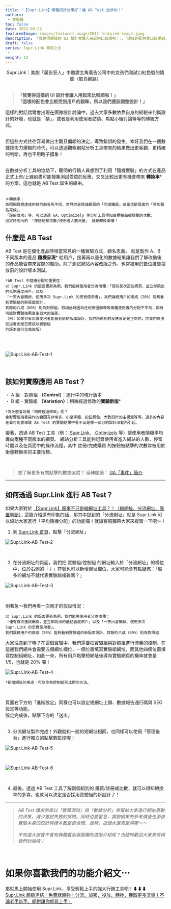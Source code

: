 ```yaml
---
title: "【Supr.Link】哪種設計效果好？讓 AB Test 告訴你！"
authors:
 - 客服獺
toc: false
date: 2022-03-22
featuredImage: images/featured-image/CH12-featured-image.jpeg
description: 「我覺得這樣的 UI 設計會讓人用起來比較順啦！」、「這樣的配色會比較受到用戶的親睞，所以應該調整設計！」，這樣的對話，你聽膩了嗎？
draft: false
series: Supr.Link 即刻上手
 - 
weight: 12
---
```

<center>Supr.Link｜美劇「廣告狂人」中邀請主角廣告公司中的女孩們測試口紅色號的情節（取自網路）</center>
<br>

> **「我覺得這樣的 UI 設計會讓人用起來比較順啦！」** <br>
**「這樣的配色會比較受到用戶的親睞，所以我們應該調整設計！」**

這樣的對話偶爾會出現在團隊設計討論中，過去大家多數依靠自身的經驗來判斷設計的好壞，也就是「猜」，或者是利用使用者訪談、焦點小組討論等等的傳統方式。
<br>
<br>

但這些方式往往容易做出主觀且偏頗的決定，導致錯誤的發生。幸好我們在一個數據技術力爆棚的時代，可以透過觀察網站分析工具帶來的結果做出更客觀、更精確的判斷，再也不用瞎子摸象！
<br>
<br>

在數據分析工具的協助下，聰明的行銷人員想到了利用「隨機實驗」的方式在產品正式上市/上線前盡可能搜集測試受眾的反應，交叉比較出更有機會帶來 **轉換率*** 的方案，這也就是 AB Test 誕生的緣由。
<br>
<br>

    ＊轉換率：
    依照網頁想達成的目的而有所不同，常見的是商城網頁的「完成購買」或是活動頁面的「參加報名完成」、
    「註冊成功」等，可以透過 GA、Optimizely 等分析工具得知目標按鈕被點擊的次數，
    固定時間內的 「按鈕點擊次數/使用者人數流量」 就是轉換率囉！

## 什麼是 AB Test

AB Test 是在優化產品時相當常見的一種實驗方式，顧名思義， 就是製作 A、B 不同版本的產品 **隨機呈現*** 給用戶，接著再以量化的數據結果讓我們了解改動後的產品能否帶來實際的幫助。除了測試網站內容改版之外，也常被用於數位廣告投放前的設計版本測試。

    *AB Test 中隨機分配的重要性：
    以 Supr.Link 的版面更新為例，我們能將使用者分為兩種：「僅有首次造訪網頁，並立即跳出的低黏著度用戶」以及
    「一天內會開啟、使用多次 Supr.Link 的忠實使用者」，我們讓總用戶的兩成（20%）能夠看到實驗組的新版面設計，
    其餘的八成（80%）則為對照組，假如此時因為任何原因而導致兩種使用者的分配不平均，都有可能對實驗結果產生巨大的偏差。
    （例：如果只有忠實使用者能看到新的版面設計，我們所得到的反應肯定是正向的，而我們無法從這看出是否應該以實驗組
    的版本進行全面改版）

<br>
<br>

![Supr.Link-AB-Test-1](/static/CH12/CH12PH02.jpeg)

<br>

## 該如何實際應用 AB Test？

・ A 組 - 對照組 **（Control）**：運行中的現行版本<br>
・ B 組 - 實驗組 **（Variation）**：稍微經過修改的**實驗新版***  
  
    *為什麼會說是「稍微經過修改」呢？
    會影響使用者操作的變因有非常多，小至字體、按鈕顏色，大致設計的主視覺等等，過多的內容
    差異可能會導致 AB Test 的實驗結果中看不出是哪一部分的設計改動所引起。

接著，透過 AB Test 工具（例：<a href="https://console.supr.link" target="_blank"> Supr.Link</a>、<a href="https://www.optimizely.com/" target="_blank"> Optimizely</a> 等）讓使用者隨機平均導向兩種不同版本的網頁。 網站分析工具能夠記錄使用者進入網站的人數，停留時間以及在頁面中的操作流程，其中 註冊/完成購買 的按鈕被點擊的次數常被用於衡量轉換率的主要指標。

<br>

> 想了解更多有關點擊的數據追蹤？ 延伸閱讀： <a href="https://support.google.com/analytics/answer/1033068?hl=zh-Hant#zippy=%2C%E6%9C%AC%E6%96%87%E5%85%A7%E5%AE%B9" target="_blank">GA「事件」簡介 </a>

---

## 如何透過 Supr.Link 進行 AB Test？

如果大家對於 <a href="https://davidtty990.github.io/posts/supr.link-tutorial/ch04/" target="_blank">【Supr.Link】原來不只是縮網址工具？！（縮網址、分流網址、裝置判斷）</a> 這篇介紹還有印象的話，那其中提到的「分流網址」就是 Supr.Link 可以協助大家進行「平均隨機分配」的功能囉！就讓客服獺帶大家來複習一下吧～！

1. 到 <a href="https://console.supr.link" target="_blank"> Supr.Link 首頁</a>，點擊「分流網址」

![Supr.Link-AB-Test-2](/static/CH12/CH12PH03.png)

<br>

2. 在分流網址的頁面，我們把 實驗組/控制組 的網址輸入於「分流網址」的欄位中，位於右側的「＋」符號也可以新增網址欄位，大家可能會有點疑惑：「越多的網址不就代表實驗越複雜嗎？」

![Supr.Link-AB-Test-3](/static/CH12/CH12PH04.png)

<br>

別著急～我們再看一次剛才的假設情況：

    以 Supr.Link 的版面更新為例，我們能將使用者分為兩種：
    「僅有首次造訪網頁，並立即跳出的低黏著度用戶」以及「一天內會開啟、使用多次 Supr.Link 的忠實使用者」，
    我們讓總用戶的兩成（20%）能夠看到實驗組的新版面設計，其餘的八成（80%）則為對照組

大家注意到了嗎？在這個實驗中，我們需要把實驗組與對照組進行流量的控制，在這邊我們總共會需要五個網址欄位，一個位置填寫實驗組網址，而其他四個位置填寫控制組網址，如此一來，所有用戶點擊短網址後導向實驗網頁的機率就會是 1/5，也就是 20% 囉！

![Supr.Link-AB-Test-4](/static/CH12/CH12PH05.png)

    *新增網址的用途：可以作為控制組別比例的方法。

<br>

頁面右下方的「進階設定」同樣也可以設定短網址上鎖、數據報告通行碼與 SEO 設定等功能。<br>
設定完成後，點擊下方的「送出」
<br>
<br>

3. 分流網址製作完成！外觀就和一般的短網址相同，也同樣可以使用「管理後台」進行獨立的點擊數監控喔！

![Supr.Link-AB-Test-5](/static/CH12/CH12PH06.png)

<br>

![Supr.Link-AB-Test-6](/static/CH12/CH12PH07.png)

<br>

4. 最後，透過 AB Test 工具了解兩個組別的 購買/註冊成功數，就可以得知轉換率的多寡，也就可以決定是否採用實驗組的新設計了！

---

> *AB Test 講求的是以「實際測試」與「數據分析」來幫助大家進行網站更動的決策，減少嘗試失敗的風險。同時也要留意，實驗結果的參考價值也源自實驗本身的設計與樣本數是否合理、足夠，這個水還真是深哪～～ <br><br>
不知道大家會不會有興趣看到客服獺的進階介紹呢？也隨時歡迎大家來信與我們討論唷！*

<br>

# 如果你喜歡我們的功能介紹文⋯
那就馬上開始使用 Supr.Link，享受輕鬆上手的強大行銷工具吧！⬇⬇⬇<br>
<a href="https://console.supr.link" target="_blank"> Supr.Link 超級連結｜免費就超強！分流、加密、投放、轉換，獲取更多流量！不論老手新手，絕對讓你輕易上手！</a>
<br>
<br>


